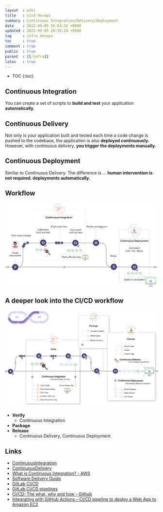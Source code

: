 ```yaml
---
layout  : wiki
title   : cicd devops
summary : Continuous Integration/Delivery/Deployment
date    : 2022-09-05 15:54:32 +0900
updated : 2022-09-05 20:15:24 +0900
tag     : infra devops
toc     : true
comment : true
public  : true
parent  : [[/infra]]
latex   : true
---
```

* TOC
{:toc}
 
## Continuous Integration

You can create a set of scripts to __build and test__ your application __automatically.__

## Continuous Delivery

Not only is your application built and tested each time a code change is pushed to the codebase, the application is also __deployed continuously.__ However, with continuous delivery, __you trigger the deployments manually.__

## Continuous Deployment

Similar to Continuous Delivery. The difference is … __human intervention is not required. deployments automatically.__

## Workflow

![](/resource/wiki/infra-ci-cd/cicd.png)

## A deeper look into the CI/CD workflow

![](/resource/wiki/infra-ci-cd/cicd-devops.png)

- __Verify__
  - Continuous Integration
- __Package__
- __Release__
  - Continuous Delivery, Continuous Deployment

## Links

- [ContinuousIntegration](https://martinfowler.com/articles/continuousIntegration.html)
- [ContinuousDelivery](https://martinfowler.com/bliki/ContinuousDelivery.html)
- [What is Continuous Integration? - AWS](https://aws.amazon.com/ko/devops/continuous-integration/)
- [Software Delivery Guide](https://martinfowler.com/delivery.html)
- [GitLab CI/CD](https://docs.gitlab.com/ee/ci/)
- [GitLab CI/CD pipelines](https://docs.gitlab.com/ee/ci/pipelines/)
- [CI/CD: The what, why and how - Github](https://resources.github.com/ci-cd/)
- [Integrating with GitHub Actions – CI/CD pipeline to deploy a Web App to Amazon EC2](https://aws.amazon.com/ko/blogs/devops/integrating-with-github-actions-ci-cd-pipeline-to-deploy-a-web-app-to-amazon-ec2/)
